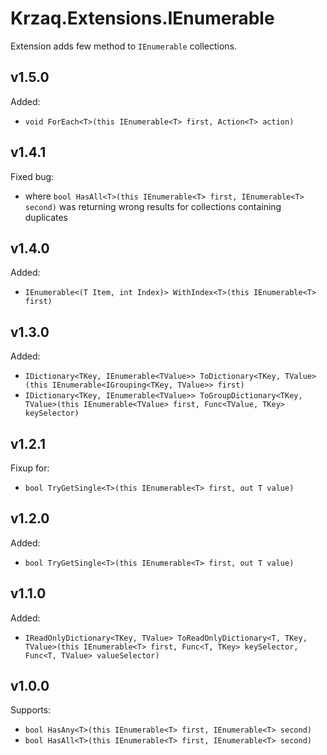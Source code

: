 ﻿# Krzaq.Extensions.IEnumerable
Extension adds few method to `IEnumerable` collections.

## v1.5.0
Added:
* `void ForEach<T>(this IEnumerable<T> first, Action<T> action)`

## v1.4.1
Fixed bug:
* where `bool HasAll<T>(this IEnumerable<T> first, IEnumerable<T> second)` was returning wrong results for collections containing duplicates

## v1.4.0
Added:
* `IEnumerable<(T Item, int Index)> WithIndex<T>(this IEnumerable<T> first)`

## v1.3.0
Added:
* `IDictionary<TKey, IEnumerable<TValue>> ToDictionary<TKey, TValue>(this IEnumerable<IGrouping<TKey, TValue>> first)`
* `IDictionary<TKey, IEnumerable<TValue>> ToGroupDictionary<TKey, TValue>(this IEnumerable<TValue> first, Func<TValue, TKey> keySelector)`

## v1.2.1
Fixup for:
* `bool TryGetSingle<T>(this IEnumerable<T> first, out T value)`

## v1.2.0
Added:
* `bool TryGetSingle<T>(this IEnumerable<T> first, out T value)`

## v1.1.0
Added:
* `IReadOnlyDictionary<TKey, TValue> ToReadOnlyDictionary<T, TKey, TValue>(this IEnumerable<T> first, Func<T, TKey> keySelector, Func<T, TValue> valueSelector)`

## v1.0.0
Supports:
* `bool HasAny<T>(this IEnumerable<T> first, IEnumerable<T> second)`
* `bool HasAll<T>(this IEnumerable<T> first, IEnumerable<T> second)`
